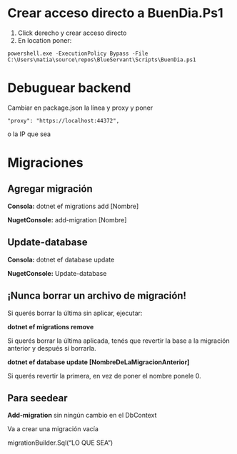 # Crear acceso directo a BuenDia.Ps1

1. Click derecho y crear acceso directo
2. En location poner:

```
powershell.exe -ExecutionPolicy Bypass -File C:\Users\matia\source\repos\BlueServant\Scripts\BuenDia.ps1
```

# Debuguear backend

Cambiar en package.json la línea y proxy y poner

```
"proxy": "https://localhost:44372",
```

o la IP que sea

# Migraciones

## Agregar migración

**Consola:** dotnet ef migrations add [Nombre]

**NugetConsole:** add-migration [Nombre]

## Update-database

**Consola:** dotnet ef database update

**NugetConsole:** Update-database

## ¡Nunca borrar un archivo de migración!

Si querés borrar la última sin aplicar, ejecutar:

**dotnet ef migrations remove**

Si querés borrar la última aplicada, tenés que revertir la base a la migración anterior y después sí borrarla.

**dotnet ef database update [NombreDeLaMigracionAnterior]**

Si querés revertir la primera, en vez de poner el nombre ponele 0.

## Para seedear

**Add-migration** sin ningún cambio en el DbContext

Va a crear una migración vacía

migrationBuilder.Sql(“LO QUE SEA”)

